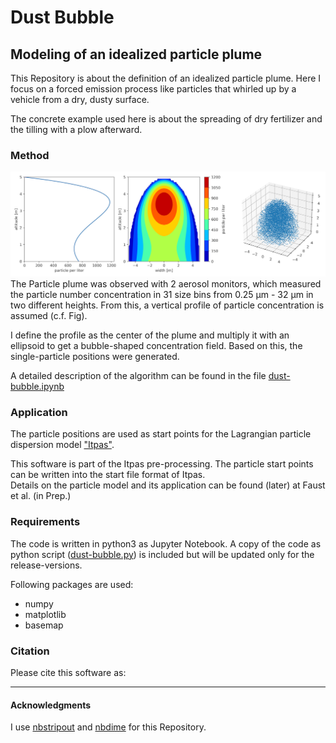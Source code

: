 # Dust Bubble

## Modeling of an idealized particle plume

This Repository is about the definition of an idealized particle plume.
Here I focus on a forced emission process like particles that whirled up by a vehicle from a dry, dusty surface.

The concrete example used here is about the spreading of dry fertilizer and the tilling with a plow afterward.

### Method
![](example.png)
The Particle plume was observed with 2 aerosol monitors, which measured the particle number concentration in 31 size bins from 0.25 &mu;m  - 32 &mu;m in two different heights.
From this, a vertical profile of particle concentration is assumed (c.f. Fig).

I define the profile as the center of the plume and multiply it with an ellipsoid to get a bubble-shaped concentration field.
Based on this, the single-particle positions were generated.

A detailed description of the algorithm can be found in the file  [dust-bubble.ipynb](dust-bubble.ipynb)


### Application

The particle positions are used as start points for the Lagrangian particle dispersion model ["Itpas"](https://zenodo.org/record/3932248).

This software is part of the Itpas pre-processing.
The particle start points can be written into the start file format of Itpas.  
Details on the particle model and its application can be found (later) at Faust et al. (in Prep.)

### Requirements
The code is written in python3 as Jupyter Notebook. A copy of the code as python script ([dust-bubble.py](dust-bubble.py)) is included but will be updated only for the release-versions.

Following packages are used:
- numpy
- matplotlib
- basemap



### Citation
Please cite this software as:

---
#### Acknowledgments
I use [nbstripout](https://github.com/kynan/nbstripout) and [nbdime](https://nbdime.readthedocs.io/) for this Repository.
